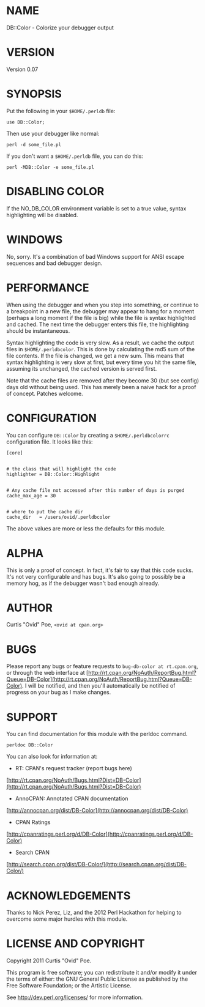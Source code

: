# NAME

DB::Color - Colorize your debugger output

# VERSION

Version 0.07

# SYNOPSIS

Put the following in your `$HOME/.perldb` file:

    use DB::Color;

Then use your debugger like normal:

    perl -d some_file.pl

If you don't want a `$HOME/.perldb` file, you can do this:

    perl -MDB::Color -e some_file.pl

# DISABLING COLOR

If the NO_DB_COLOR environment variable is set to a true value, syntax
highlighting will be disabled.

# WINDOWS

No, sorry. It's a combination of bad Windows support for ANSI escape sequences
and bad debugger design.

# PERFORMANCE

When using the debugger and when you step into something, or continue to a
breakpoint in a new file, the debugger may appear to hang for a moment
(perhaps a long moment if the file is big) while the file is syntax
highlighted and cached. The next time the debugger enters this file, the
highlighting should be instantaneous.

Syntax highlighting the code is very slow. As a result, we cache the output
files in `$HOME/.perldbcolor`. This is done by calculating the md5 sum of the
file contents. If the file is changed, we get a new sum. This means that
syntax highlighting is very slow at first, but every time you hit the same
file, assuming its unchanged, the cached version is served first.

Note that the cache files are removed after they become 30 (but see config)
days old without being used. This has merely been a naive hack for a proof of
concept. Patches welcome.

# CONFIGURATION

You can configure `DB::Color` by creating a `$HOME/.perldbcolorrc`
configuration file. It looks like this:

    [core]
    

    # the class that will highlight the code
    highlighter = DB::Color::Highlight
    

    # Any cache file not accessed after this number of days is purged
    cache_max_age = 30
    

    # where to put the cache dir
    cache_dir   = /users/ovid/.perldbcolor
    

The above values are more or less the defaults for this module.

# ALPHA

This is only a proof of concept. In fact, it's fair to say that this code
sucks. It's not very configurable and has bugs. It's also going to possibly be
a memory hog, as if the debugger wasn't bad enough already.

# AUTHOR

Curtis "Ovid" Poe, `<ovid at cpan.org>`

# BUGS

Please report any bugs or feature requests to `bug-db-color at rt.cpan.org`,
or through the web interface at
[http://rt.cpan.org/NoAuth/ReportBug.html?Queue=DB-Color](http://rt.cpan.org/NoAuth/ReportBug.html?Queue=DB-Color).  I will be
notified, and then you'll automatically be notified of progress on your bug as
I make changes.

# SUPPORT

You can find documentation for this module with the perldoc command.

    perldoc DB::Color

You can also look for information at:

- RT: CPAN's request tracker (report bugs here)

[http://rt.cpan.org/NoAuth/Bugs.html?Dist=DB-Color](http://rt.cpan.org/NoAuth/Bugs.html?Dist=DB-Color)

- AnnoCPAN: Annotated CPAN documentation

[http://annocpan.org/dist/DB-Color](http://annocpan.org/dist/DB-Color)

- CPAN Ratings

[http://cpanratings.perl.org/d/DB-Color](http://cpanratings.perl.org/d/DB-Color)

- Search CPAN

[http://search.cpan.org/dist/DB-Color/](http://search.cpan.org/dist/DB-Color/)

# ACKNOWLEDGEMENTS

Thanks to Nick Perez, Liz, and the 2012 Perl Hackathon for helping to overcome
some major hurdles with this module.

# LICENSE AND COPYRIGHT

Copyright 2011 Curtis "Ovid" Poe.

This program is free software; you can redistribute it and/or modify it
under the terms of either: the GNU General Public License as published
by the Free Software Foundation; or the Artistic License.

See http://dev.perl.org/licenses/ for more information.

